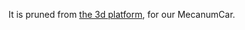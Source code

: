 It is pruned from [the 3d platform](https://github.com/MiaoDX/platformMovingV2/tree/master/serial_platformMoving), for our MecanumCar.